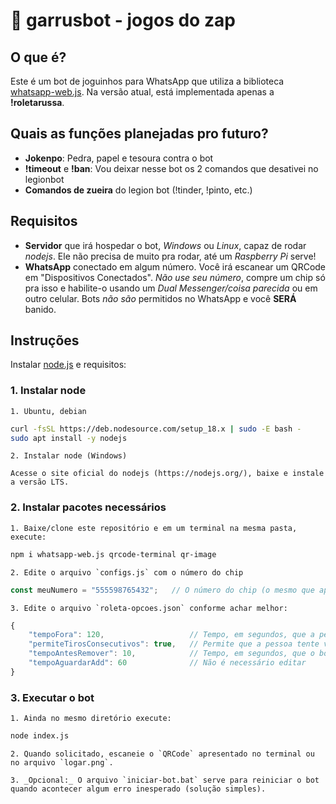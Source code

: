 # 🤖 garrusbot - jogos do zap

## O que é?

Este é um bot de joguinhos para WhatsApp que utiliza a biblioteca [whatsapp-web.js](https://github.com/pedroslopez/whatsapp-web.js).
Na versão atual, está implementada apenas a **!roletarussa**.

## Quais as funções planejadas pro futuro?

* **Jokenpo**: Pedra, papel e tesoura contra o bot
* **!timeout** e **!ban**: Vou deixar nesse bot os 2 comandos que desativei no legionbot
* **Comandos de zueira** do legion bot (!tinder, !pinto, etc.)

## Requisitos

* **Servidor** que irá hospedar o bot, _Windows_ ou _Linux_, capaz de rodar _nodejs_. Ele não precisa de muito pra rodar, até um _Raspberry Pi_ serve!
* **WhatsApp** conectado em algum número. Você irá escanear um QRCode em "Dispositivos Conectados". _Não use seu número_, compre um chip só pra isso e habilite-o usando um _Dual Messenger/coisa parecida_ ou em outro celular. Bots _não são_ permitidos no WhatsApp e você **SERÁ** banido.

## Instruções

Instalar [node.js](https://nodejs.org/) e requisitos:

### 1. Instalar node
	1. Ubuntu, debian
```sh
curl -fsSL https://deb.nodesource.com/setup_18.x | sudo -E bash -
sudo apt install -y nodejs
```

	2. Instalar node (Windows)

	Acesse o site oficial do nodejs (https://nodejs.org/), baixe e instale a versão LTS.


### 2. Instalar pacotes necessários

	1. Baixe/clone este repositório e em um terminal na mesma pasta, execute:

```sh
npm i whatsapp-web.js qrcode-terminal qr-image
```

	2. Edite o arquivo `configs.js` com o número do chip

```js
const meuNumero = "555598765432";	// O número do chip (o mesmo que aparece no contato do whatsapp)
```

	3. Edite o arquivo `roleta-opcoes.json` conforme achar melhor:

```js
{
	"tempoFora": 120,					// Tempo, em segundos, que a pessoa irá ficar fora do grupo após perder
	"permiteTirosConsecutivos": true,	// Permite que a pessoa tente várias vezes em sequencia
	"tempoAntesRemover": 10,			// Tempo, em segundos, que o bot aguarda antes de remover a pessoa do grupo
	"tempoAguardarAdd": 60				// Não é necessário editar
}
```

### 3. Executar o bot

	1. Ainda no mesmo diretório execute:
```sh
node index.js
```

	2. Quando solicitado, escaneie o `QRCode` apresentado no terminal ou no arquivo `logar.png`.

	3. _Opcional:_ O arquivo `iniciar-bot.bat` serve para reiniciar o bot quando acontecer algum erro inesperado (solução simples).